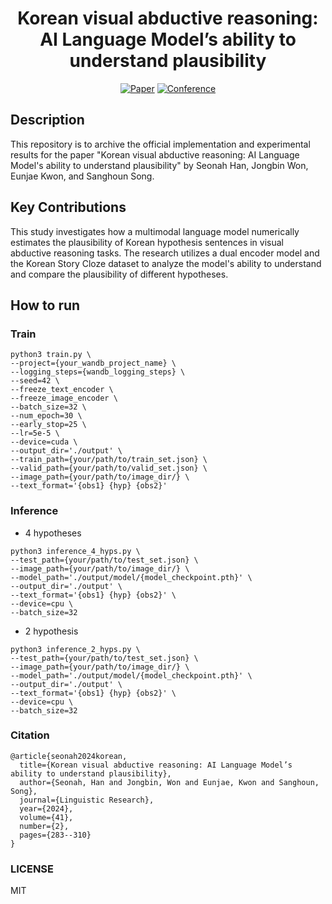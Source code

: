 <div align="center">    
 
# Korean visual abductive reasoning: AI Language Model’s ability to understand plausibility
 

[![Paper](https://img.shields.io/badge/paper-Linguistic_Research_v41--2-red)](http://isli.khu.ac.kr/journal/content/data/41_2/4.pdf)
[![Conference](https://img.shields.io/badge/ALAK-2024-blue)]()

</div>
 
## Description   
This repository is to archive the official implementation and experimental results for the paper "Korean visual abductive reasoning: AI Language Model's ability to understand plausibility" by Seonah Han, Jongbin Won, Eunjae Kwon, and Sanghoun Song.

## Key Contributions
This study investigates how a multimodal language model numerically estimates the plausibility of Korean hypothesis sentences in visual abductive reasoning tasks. The research utilizes a dual encoder model and the Korean Story Cloze dataset to analyze the model's ability to understand and compare the plausibility of different hypotheses.


## How to run   
### Train
```
python3 train.py \
--project={your_wandb_project_name} \
--logging_steps={wandb_logging_steps} \
--seed=42 \
--freeze_text_encoder \
--freeze_image_encoder \
--batch_size=32 \
--num_epoch=30 \
--early_stop=25 \
--lr=5e-5 \
--device=cuda \
--output_dir='./output' \
--train_path={your/path/to/train_set.json} \
--valid_path={your/path/to/valid_set.json} \
--image_path={your/path/to/image_dir/} \
--text_format='{obs1} {hyp} {obs2}'
```

### Inference
* 4 hypotheses
```
python3 inference_4_hyps.py \
--test_path={your/path/to/test_set.json} \
--image_path={your/path/to/image_dir/} \
--model_path='./output/model/{model_checkpoint.pth}' \
--output_dir='./output' \
--text_format='{obs1} {hyp} {obs2}' \
--device=cpu \
--batch_size=32
```

* 2 hypothesis
```
python3 inference_2_hyps.py \
--test_path={your/path/to/test_set.json} \
--image_path={your/path/to/image_dir/} \
--model_path='./output/model/{model_checkpoint.pth}' \
--output_dir='./output' \
--text_format='{obs1} {hyp} {obs2}' \
--device=cpu \
--batch_size=32
```


### Citation   
```
@article{seonah2024korean,
  title={Korean visual abductive reasoning: AI Language Model’s ability to understand plausibility},
  author={Seonah, Han and Jongbin, Won and Eunjae, Kwon and Sanghoun, Song},
  journal={Linguistic Research},
  year={2024},
  volume={41},
  number={2},
  pages={283--310}
}
```   


### LICENSE
MIT